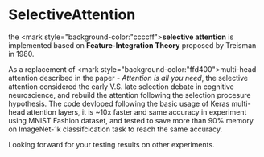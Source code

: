 # SelectiveAttention

the <mark style="background-color:"ccccff"><B>selective attention</B></mark> is implemented based on <B>Feature-Integration Theory</B> proposed by Treisman in 1980.

As a replacement of <mark style="background-color:"ffd400">multi-head attention</mark> described in the paper - <I>Attention is all you need</I>, the selective attention considered the early V.S. late selection debate in cognitive neuroscience, and rebuild the attention following the selection procesure hypothesis. The code devloped following the basic usage of Keras multi-head attention layers, it is ~10x faster and same accuracy in experiment using MNIST Fashion dataset, and tested to save more than 90% memory on ImageNet-1k classifcication task to reach the same accuracy.

Looking forward for your testing results on other experiments.

